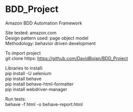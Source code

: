 # BDD_Project
Amazon BDD Automation Framework

Site tested: amazon.com\
Design pattern used: page object model\
Methodology: behavior driven development

To import project\
git clone https: https://github.com/DavidBojan/BDD_Project

Libraries to install:\
pip install -U selenium\
pip install behave\
pip install behave-html-formatter\
pip install webdriver-manager

Run tests:\
behave -f html -o behave-report.html
